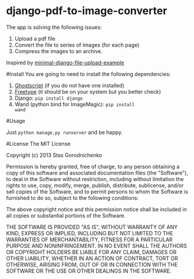django-pdf-to-image-converter
=============================

The app is solving the following issues:
1. Upload a pdf file
2. Convert the file to series of images (for each page)
3. Compress the images to an archive.

Inspired by [minimal-django-file-upload-example](https://github.com/doph/minimal-django-file-upload-example)

#Install
You are going to need to install the following dependencies:

1. [Ghostscript](http://www.ghostscript.com) (if you do not have one installed)
2. [Freetype](http://www.freetype.org) (it should be on your system but you better check)
3. Django: <code>pip install django</code>
4. Wand (python bind for ImageMagic): <code>pip install wand</code>

#Usage

Just <code>python manage.py runserver</code> and be happy.

#License
The MIT License

Copyright (c) 2013 Stas Gorodnichenko

Permission is hereby granted, free of charge, to any person obtaining a copy of this software and associated documentation files (the "Software"), to deal in the Software without restriction, including without limitation the rights to use, copy, modify, merge, publish, distribute, sublicense, and/or sell copies of the Software, and to permit persons to whom the Software is furnished to do so, subject to the following conditions:

The above copyright notice and this permission notice shall be included in all copies or substantial portions of the Software.

THE SOFTWARE IS PROVIDED "AS IS", WITHOUT WARRANTY OF ANY KIND, EXPRESS OR IMPLIED, INCLUDING BUT NOT LIMITED TO THE WARRANTIES OF MERCHANTABILITY, FITNESS FOR A PARTICULAR PURPOSE AND NONINFRINGEMENT. IN NO EVENT SHALL THE AUTHORS OR COPYRIGHT HOLDERS BE LIABLE FOR ANY CLAIM, DAMAGES OR OTHER LIABILITY, WHETHER IN AN ACTION OF CONTRACT, TORT OR OTHERWISE, ARISING FROM, OUT OF OR IN CONNECTION WITH THE SOFTWARE OR THE USE OR OTHER DEALINGS IN THE SOFTWARE.